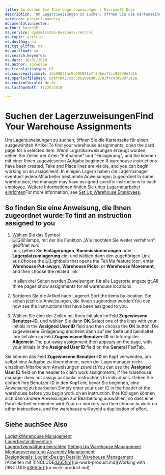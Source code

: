 ```yaml
---
title: So suchen Sie Ihre Lagerzuweisungen | Microsoft Docs
description: "Um Lagerzuweisungen zu suchen, öffnen Sie die Kartenseite für einen ausgewählten Artikel. Wenn Logistikanweisungen erzeugt wurden, sehen Sie Zeilen der Arten \"Entnahme\" und \"Einlagerung\", und Sie können mit einer Ihnen zugewiesenen Aufgabe beginnen. In einigen Lagern haben die Lagermanager eventuell jedem Mitarbeiter bestimmte Anweisungen zugeordnet."
services: project-madeira
documentationcenter: 
author: SorenGP
ms.service: dynamics365-business-central
ms.topic: article
ms.devlang: na
ms.tgt_pltfrm: na
ms.workload: na
ms.search.keywords: 
ms.date: 10/01/2018
ms.author: sgroespe
ms.translationtype: HT
ms.sourcegitcommit: 33b900f1ac9e295921e7f3d6ea72cc93939d8a1b
ms.openlocfilehash: 8dafcb427cac506209e0858791f4c47a98d72a2e
ms.contentlocale: de-de
ms.lasthandoff: 11/26/2018

---
```

# <a name="find-your-warehouse-assignments"></a><span data-ttu-id="b8218-105">Suchen der Lagerzuweisungen</span><span class="sxs-lookup"><span data-stu-id="b8218-105">Find Your Warehouse Assignments</span></span>
<span data-ttu-id="b8218-106">Um Lagerzuweisungen zu suchen, öffnen Sie die Kartenseite für einen ausgewählten Artikel.</span><span class="sxs-lookup"><span data-stu-id="b8218-106">To find your warehouse assignments, open the card page for a selected item.</span></span> <span data-ttu-id="b8218-107">Wenn Logistikanweisungen erzeugt wurden, sehen Sie Zeilen der Arten "Entnahme" und "Einlagerung", und Sie können mit einer Ihnen zugewiesenen Aufgabe beginnen.</span><span class="sxs-lookup"><span data-stu-id="b8218-107">If warehouse instructions have been created, Take and Place lines are visible, and you can begin working on an assignment.</span></span> <span data-ttu-id="b8218-108">In einigen Lagern haben die Lagermanager eventuell jedem Mitarbeiter bestimmte Anweisungen zugeordnet.</span><span class="sxs-lookup"><span data-stu-id="b8218-108">In some warehouses, the manager may have assigned specific instructions to each employee.</span></span> <span data-ttu-id="b8218-109">Weitere Informationen finden Sie unter [Lagermitarbeiter einrichten](warehouse-how-to-set-up-warehouse-employees.md)</span><span class="sxs-lookup"><span data-stu-id="b8218-109">For more information, see [Set Up Warehouse Employees](warehouse-how-to-set-up-warehouse-employees.md).</span></span>

## <a name="to-find-an-instruction-assigned-to-you"></a><span data-ttu-id="b8218-110">So finden Sie eine Anweisung, die Ihnen zugeordnet wurde:</span><span class="sxs-lookup"><span data-stu-id="b8218-110">To find an instruction assigned to you</span></span>  
1.  <span data-ttu-id="b8218-111">Wählen Sie das Symbol ![Glühlampe, mit der die Funktion „Wie möchten Sie weiter verfahren“ geöffnet wird](media/ui-search/search_small.png "Wie möchten Sie weiter verfahren?") aus, geben Sie **Einlagerungen**, **Kommissionierungen** oder **Lagerplatzumlagerung** ein, und wählen dann den zugehörigen Link aus.</span><span class="sxs-lookup"><span data-stu-id="b8218-111">Choose the ![Lightbulb that opens the Tell Me feature](media/ui-search/search_small.png "Tell me what you want to do") icon, enter **Warehouse Put-aways**, **Warehouse Picks**, or **Warehouse Movement**, and then choose the related link.</span></span>

    <span data-ttu-id="b8218-112">In allen drei Seiten werden Zuweisungen für alle Lagerorte angezeigt.</span><span class="sxs-lookup"><span data-stu-id="b8218-112">All three pages show assignments for all warehouse locations.</span></span>  

2. <span data-ttu-id="b8218-113">Sortieren Sie die Artikel nach Lagerort.</span><span class="sxs-lookup"><span data-stu-id="b8218-113">Sort the items by location.</span></span> <span data-ttu-id="b8218-114">Sie sehen jetzt die Anweisungen, die Ihnen zugeordnet wurden.</span><span class="sxs-lookup"><span data-stu-id="b8218-114">You can now see the instructions that have been assigned to you.</span></span>  
3. <span data-ttu-id="b8218-115">Wählen Sie eine der Zeilen mit Ihren Initialen im Feld **Zugewiesene Benutzer-ID**, und wählen Sie dann **OK.**</span><span class="sxs-lookup"><span data-stu-id="b8218-115">Select one of the lines with your initials in the **Assigned User ID** field and then choose the **OK** button.</span></span> <span data-ttu-id="b8218-116">Die zugewiesene Einlagerung erscheint dann auf der Seite und beinhaltet Ihre Initialen im Feld **Zugewiesene Benutzer-ID** im Inforegister **Allgemein**.</span><span class="sxs-lookup"><span data-stu-id="b8218-116">The put-away assignment then appears on the page, with your initials in the **Assigned User ID** field on the **General** FastTab.</span></span>  

<span data-ttu-id="b8218-117">Sie können das Feld **Zugewiesene Benutzer-ID** im Kopf verwenden, um selbst eine Aufgabe zu übernehmen, wenn der Lagermanager nicht einzelnen Mitarbeitern Anweisungen zuweist.</span><span class="sxs-lookup"><span data-stu-id="b8218-117">You can use the **Assigned User ID** field on the header to claim work assignments, if the warehouse manager does not assign particular instructions to individuals.</span></span> <span data-ttu-id="b8218-118">Geben Sie einfach Ihre Benutzer-ID in den Kopf ein, bevor Sie beginnen, eine Anweisung zu bearbeiten.</span><span class="sxs-lookup"><span data-stu-id="b8218-118">Simply enter your user ID in the header of the warehouse before you begin work on an instruction.</span></span> <span data-ttu-id="b8218-119">Ihre Kollegen können sich dann andere Anweisungen zur Bearbeitung auswählen, so dass eine Parallelarbeit vermieden wird.</span><span class="sxs-lookup"><span data-stu-id="b8218-119">Your co-workers can then choose to work on other instructions, and the warehouse will avoid a duplication of effort.</span></span>  

## <a name="see-also"></a><span data-ttu-id="b8218-120">Siehe auch</span><span class="sxs-lookup"><span data-stu-id="b8218-120">See Also</span></span>  
[<span data-ttu-id="b8218-121">Logistik</span><span class="sxs-lookup"><span data-stu-id="b8218-121">Warehouse Management</span></span>](warehouse-manage-warehouse.md)  
[<span data-ttu-id="b8218-122">Lagerbestand</span><span class="sxs-lookup"><span data-stu-id="b8218-122">Inventory</span></span>](inventory-manage-inventory.md)  
<span data-ttu-id="b8218-123">[Lagerortverwaltung einrichten](warehouse-setup-warehouse.md)   </span><span class="sxs-lookup"><span data-stu-id="b8218-123">[Setting Up Warehouse Management](warehouse-setup-warehouse.md)   </span></span>  
<span data-ttu-id="b8218-124">[Montageverwaltung](assembly-assemble-items.md)  </span><span class="sxs-lookup"><span data-stu-id="b8218-124">[Assembly Management](assembly-assemble-items.md)  </span></span>  
[<span data-ttu-id="b8218-125">Designdetails: Logistik</span><span class="sxs-lookup"><span data-stu-id="b8218-125">Design Details: Warehouse Management</span></span>](design-details-warehouse-management.md)  
<span data-ttu-id="b8218-126">[Arbeiten mit [!INCLUDE[d365fin](includes/d365fin_md.md)]](ui-work-product.md)</span><span class="sxs-lookup"><span data-stu-id="b8218-126">[Working with [!INCLUDE[d365fin](includes/d365fin_md.md)]](ui-work-product.md)</span></span> 

